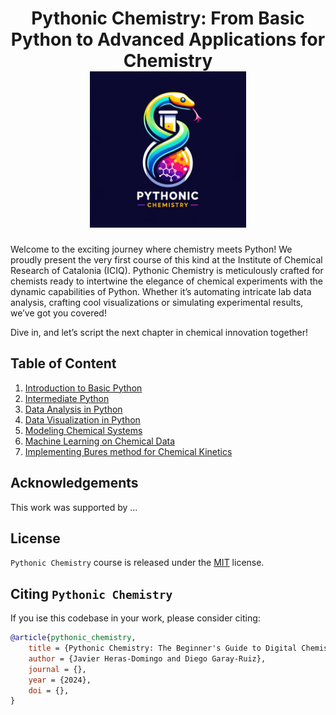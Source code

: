 <h1 align="center">Pythonic Chemistry: From Basic Python to Advanced Applications for Chemistry <br/><img src="images/logo.png" width="250", height="250"/></h1>

Welcome to the exciting journey where chemistry meets Python! We proudly present the very first course of this kind at the Institute of Chemical Research of Catalonia (ICIQ). 
Pythonic Chemistry is meticulously crafted for chemists ready to intertwine the elegance of chemical experiments with the dynamic capabilities of Python. 
Whether it’s automating intricate lab data analysis, crafting cool visualizations or simulating experimental results, we’ve got you covered!

Dive in, and let’s script the next chapter in chemical innovation together!

## Table of Content

1. [Introduction to Basic Python](https://github.com/jherasdo/pythonic-chemistry/tree/main/pythonic-chemistry/01-basic-python)
2. [Intermediate Python](https://github.com/jherasdo/pythonic-chemistry/tree/main/pythonic-chemistry/02-intermediate-python)
3. [Data Analysis in Python](https://github.com/jherasdo/pythonic-chemistry/tree/main/pythonic-chemistry/03-data-analysis)
4. [Data Visualization in Python](https://github.com/jherasdo/pythonic-chemistry/tree/main/pythonic-chemistry/04-data-visualization)
5. [Modeling Chemical Systems](https://github.com/jherasdo/pythonic-chemistry/tree/main/pythonic-chemistry/05-modeling-chem-systems)
6. [Machine Learning on Chemical Data](https://github.com/jherasdo/pythonic-chemistry/tree/main/pythonic-chemistry/06-machine-learning)
7. [Implementing Bures method for Chemical Kinetics](https://github.com/jherasdo/pythonic-chemistry/tree/main/pythonic-chemistry/07-bures-chemical-kinetics)


## Acknowledgements
This work was supported by ...

## License
`Pythonic Chemistry` course is released under the [MIT](https://github.com/jherasdo/pythonic-chemistry/blob/main/LICENSE) license.

## Citing `Pythonic Chemistry`

If you ise this codebase in your work, please consider citing:

```bibtex
@article{pythonic_chemistry,
    title = {Pythonic Chemistry: The Beginner's Guide to Digital Chemistry},
    author = {Javier Heras-Domingo and Diego Garay-Ruiz},
    journal = {},
    year = {2024},
    doi = {},
}
```


